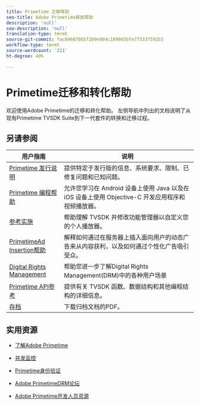 ```yaml
---
title: Primetime 迁移帮助
seo-title: Adobe Primetime移民帮助
description: 'null'
seo-description: 'null'
translation-type: tm+mt
source-git-commit: fac84687085f289e984c189665bfe775337592b3
workflow-type: tm+mt
source-wordcount: '211'
ht-degree: 40%

---
```



# Primetime迁移和转化帮助

欢迎使用Adobe Primetime的迁移和转化帮助。 左侧导航中列出的文档说明了从现有Primetime TVSDK Suite到下一代套件的转换和迁移过程。

## 另请参阅

| 用户指南 | 说明 |
|--- |--- |
| [Primetime 发行说明](/help/release-notes/home.md) | 提供特定于发行版的信息、系统要求、限制、已修复问题和已知问题。 |
| [Primetime 编程帮助](/help/programming/home.md) | 允许您学习在 Android 设备上使用 Java 以及在 iOS 设备上使用 Objective-C 开发应用程序和视频播放器。 |
| [参考实施](/help/android-reference-implementation/home.md) | 帮助理解 TVSDK 并修改功能管理器以自定义您的个人播放器。 |
| [PrimetimeAd Insertion帮助](/help/dynamic-ad-insertion/home.md) | 解释如何通过在服务器上插入面向用户的动态广告来从内容获利，以及如何通过个性化广告吸引受众。 |
| [Digital Rights Management](/help/digital-rights-management/home.md) | 帮助您进一步了解Digital Rights Management(DRM)中的各种用户场景 |
| [Primetime API参考](/help/reference/api-references.md) | 提供有关 TVSDK 函数、数据结构和其他编程结构的详细信息。 |
| [存档](https://helpx.adobe.com/primetime/archives.html) | 下载归档文档的PDF。 |

## 实用资源

* [了解Adobe Primetime](https://www.adobe.com/in/marketing/primetime.html)

* [并发监控](https://tve.helpdocsonline.com/concurrency-monitoring-introduction)

* [Primetime身份验证](https://tve.helpdocsonline.com/home)

* [Adobe PrimetimeDRM论坛](https://forums.adobe.com/community/adobe_access)

* [Adobe Primetime开发人员资源](https://www.adobe.com/devnet/primetime.html)